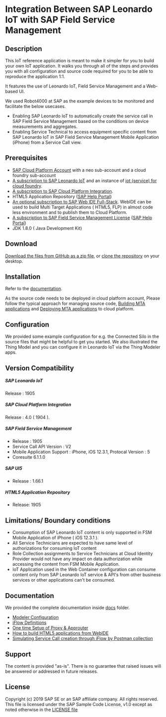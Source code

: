 # Integration Between SAP Leonardo IoT with SAP Field Service Management

## Description

This IoT reference application is meant to make it simpler for you to build your own IoT application. It walks you through all of the steps and provides you with all configuration and source code required for you to be able to reproduce the application 1:1.

It features the use of Leonardo IoT, Field Service Management and a Web-based UI.

We used Robot4000 at SAP as the example devices to be monitored and facilitate the below usecases.

* Enabling SAP Leonardo IoT to automatically create the service call in SAP Field Service Management based on the conditions on device measurements and aggregates.
* Enabling Service Technical to access equipment specific content from SAP Leonardo IoT in SAP Field Service Management Mobile Application (iPhone) from a Service Call view.

## Prerequisites
* [SAP Cloud Platform Account](https://cloudplatform.sap.com/index.html) with a neo sub-account and a cloud foundry sub-account
* [A subscription to SAP Leonardo IoT](https://cloudplatform.sap.com/capabilities/product-info.SAP-Leonardo-Internet-of-Things.1e3dd0d0-a355-4a0a-bc3e-36285eae4cbe.html) and an instance of [iot (service) for cloud foundry](https://help.sap.com/viewer/2f1daa938df84fd090fa2a4da6e4bc05/Cloud/en-US). 
* [A subscription to SAP Cloud Platform Integration](https://cloudplatform.sap.com/capabilities/product-info.SAP-Cloud-Platform-Integration.cceaaf2b-8ceb-4773-9044-6d8dad7a12eb.html).
* HTML5 Application Repository ([SAP Help Portal](https://help.sap.com/viewer/65de2977205c403bbc107264b8eccf4b/Cloud/en-US/11d77aa154f64c2e83cc9652a78bb985.html))  
* [An optional subscription to SAP Web IDE Full-Stack](https://cloudplatform.sap.com/capabilities/technical-asset-info.SAP-Web-IDE-Full-Stack.52fdf566-8709-41ef-bfa4-2aabcd33a865.html). WebIDE can be used to build Multi Target Applications ( HTML5, FLP) in almost code less environment and to publish them to Cloud Platform.
* [A subscription to SAP Field Service Management License](https://www.sap.com/products/field-service-management.html) ([SAP Help Portal](https://help.sap.com/viewer/product/SAP%20Field%20Service%20Management/Castor/en-US))
* JDK 1.8.0 ( Java Development Kit)
## Download

[Download the files from GitHub as a zip file](../../archive/master.zip), or [clone the repository](https://help.github.com/articles/cloning-a-repository/) on your desktop.

## Installation

Refer to the [documentation](#documentation).

As the source code needs to be deployed in cloud platform account, Please follow the typical approach for managing source code, [Building MTA applications](https://help.sap.com/viewer/58746c584026430a890170ac4d87d03b/Cloud/en-US/9f778dba93934a80a51166da3ec64a05.html) and [Deploying MTA applications](https://github.com/cloudfoundry-incubator/multiapps-cli-plugin#usage) to cloud platform. 

## Configuration

We provided some example configuration for e.g. the Connected Silo in the source files that might be helpful to get you started. We also illustrated the Thing Model and you can configure it in Leonardo IoT via the Thing Modeler apps.



## Version Compatibility
##### SAP Leonardo IoT
Release : 1905

##### SAP Cloud Platform Integration
Release : 4.0 ( 1904 ).


##### SAP Field Service Management 
- Release : 1905
- Service Call API Version : V2
- Mobile Application Support : iPhone, iOS 12.3.1, Protocal Version : 5
- Coresuite 6.1.1.0

##### SAP UI5
* Release : 1.66.1

##### HTML5 Application Repository
- Release: 1905

## Limitations/ Boundary conditions
- Consumption of SAP Leonardo IoT content is only supported in FSM Mobile Application of iPhone ( iOS 12.3.1 ).
- All Service Technicians are expected to have same level of authorizations for consuming IoT content
- Role Collection assignments to Service Technicians at Cloud Identity Provider would not have any impact on data authorization while accessing the content from FSM Mobile Application.
- IoT Application used in the Web Container configuration can consume content only from SAP Leonardo IoT service & API's from other business services or other applications can't be consumed.


## Documentation

We provided the complete documentation inside [docs](/docs) folder.
* [Modeler Configuration](docs/00-modeler-configuration.md)
* [iFlow Definitions](docs/01-iflow-setup.md)
* [One time Setup of Proxy & Approuter](docs/02-proxy-setup.md)
* [How to build HTML5 applications from WebIDE](docs/03-build-html5-app-from-WebIDE.md)
* [Simulating Service Call creation through iFlow by Postman collection](docs/04-postman-setup.md)


## Support

The content is provided "as-is". There is no guarantee that raised issues will be answered or addressed in future releases.

## License
Copyright (c) 2019 SAP SE or an SAP affiliate company. All rights reserved.
This file is licensed under the SAP Sample Code License, v1.0 except as noted otherwise in the [LICENSE file](/LICENSE.pdf)
